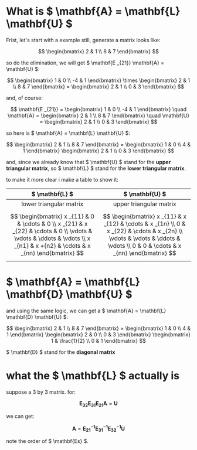# What is $ \mathbf{A} = \mathbf{L} \mathbf{U} $

Frist, let's start with a example still, generate a matrix looks like:

$$
\begin{bmatrix}
2 & 1 \\
8 & 7
\end{bmatrix}
$$

so do the elimination, we will get $ \mathbf{E _{21}} \mathbf{A} = \mathbf{U} $:

$$
\begin{bmatrix}
1 & 0 \\
-4 & 1
\end{bmatrix} \times
\begin{bmatrix}
2 & 1 \\
8 & 7
\end{bmatrix} = 
\begin{bmatrix}
2 & 1 \\
0 & 3
\end{bmatrix}
$$

and, of course:

$$
\mathbf{E _{21}} = 
\begin{bmatrix}
1 & 0 \\
-4 & 1
\end{bmatrix} \quad
\mathbf{A} = 
\begin{bmatrix}
2 & 1 \\
8 & 7
\end{bmatrix} \quad
\mathbf{U} = 
\begin{bmatrix}
2 & 1 \\
0 & 3
\end{bmatrix}
$$

so here is $ \mathbf{A} = \mathbf{L} \mathbf{U} $:

$$
\begin{bmatrix}
2 & 1 \\
8 & 7
\end{bmatrix} =
\begin{bmatrix}
1 & 0 \\
4 & 1
\end{bmatrix}
\begin{bmatrix}
2 & 1 \\
0 & 3
\end{bmatrix}
$$

and, since we already know that $ \mathbf{U} $ stand for the **upper triangular matrix**, so $ \mathbf{L} $ stand for the **lower triangular matrix**. 

to make it more clear i make a table to show it:

| $ \mathbf{L} $ | $ \mathbf{U} $ |
| :---: | :---: |
|lower triangular matrix|upper triangular matrix|
|$$ \begin{bmatrix} x _{11} & 0 & \cdots & 0 \\ x _{21} & x _{22} & \cdots & 0 \\ \vdots & \vdots & \ddots & \vdots \\ x _{n1} & x +{n2} & \cdots & x _{nn} \end{bmatrix} $$| $$ \begin{bmatrix} x _{11} & x _{12} & \cdots & x _{1n} \\ 0 & x _{22} & \cdots & x _{2n} \\ \vdots & \vdots & \ddots & \vdots \\ 0 & 0 & \cdots & x _{nn} \end{bmatrix} $$|

# $ \mathbf{A} = \mathbf{L} \mathbf{D} \mathbf{U} $

and using the same logic, we can get a $ \mathbf{A} = \mathbf{L} \mathbf{D} \mathbf{U} $:

$$
\begin{bmatrix}
2 & 1 \\
8 & 7
\end{bmatrix} =
\begin{bmatrix}
1 & 0 \\
4 & 1
\end{bmatrix}
\begin{bmatrix}
2 & 0 \\
0 & 3
\end{bmatrix}
\begin{bmatrix}
1 & \frac{1}{2} \\
0 & 1
\end{bmatrix}
$$

$ \mathbf{D} $ stand for the **diagonal matrix**

# what the $ \mathbf{L} $ actually is

suppose a 3 by 3 matrix. for:

$$
\mathbf{E _{32}} \mathbf{E _{31}} \mathbf{E _{21}} \mathbf{A} = \mathbf{U}
$$

we can get:

$$
\mathbf{A} =  \mathbf{E _{21} ^{-1}}  \mathbf{E _{31} ^{-1}} \mathbf{E _{32} ^{-1}} \mathbf{U}
$$

note the order of $ \mathbf{Es} $.